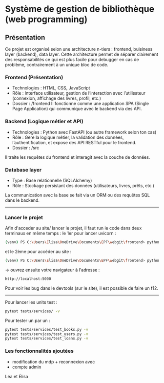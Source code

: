 # Système de gestion de bibliothèque (web programming)
## Présentation 
Ce projet est organisé selon une architecture n-tiers : frontend, buisiness layer (backend), data layer.
Cette architecture permet de séparer clairement des responsabilités ce qui est plus facile pour debugger en cas de problème, contrairement à un unique bloc de code.

### Frontend (Présentation)
- Technologies : HTML, CSS, JavaScript
- Rôle : Interface utilisateur, gestion de l’interaction avec l’utilisateur (connexion, affichage des livres, profil, etc.)
- Dossier : /frontend
Il fonctionne comme une application SPA (Single Page Application) qui communique avec le backend via des API.

### Backend (Logique métier et API)
- Technologies : Python avec FastAPI (ou autre framework selon ton cas)
- Rôle : Gère la logique métier, la validation des données, l’authentification, et expose des API RESTful pour le frontend.
- Dossier : /src 

Il traite les requêtes du frontend et interagit avec la couche de données.

### Database layer
- Type : Base relationnelle (SQLAlchemy)
- Rôle : Stockage persistant des données (utilisateurs, livres, prêts, etc.)

La communication avec la base se fait via un ORM ou des requêtes SQL dans le backend.

-------------------------------------------------------------------------------------------------

### Lancer le projet
Afin d'acceder au site/ lancer le projet, il faut run le code dans deux terminaux en même temps :
le 1er pour lancer uvicorn :
```bash
(venv) PS C:\Users\Elisa\OneDrive\Documents\EPF\webgit\frontend> python .\server.py
````
et le 2ème pour accéder au site :

```bash
(venv) PS C:\Users\Elisa\OneDrive\Documents\EPF\webgit\frontend> python .\server.py
```

-> ouvrez ensuite votre navigateur à l'adresse :
```bash 
http://localhost:5000
```

Pour voir les bug dans le devtools (sur le site), il est possible de faire un f12.


-------------------------------------------------------------------------------------------------
Pour lancer les units test :
``` bash
pytest tests/services/ -v
```

Pour tester un par un :
```bash
pytest tests/services/test_books.py -v
pytest tests/services/test_users.py -v
pytest tests/services/test_loans.py -v
```

### Les fonctionnalités ajoutées
- modification du mdp + reconnexion avec
- compte admin


Léa et Élisa
